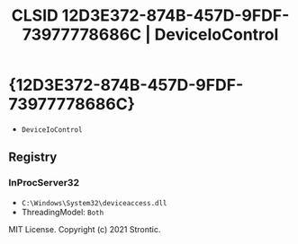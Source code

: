 ﻿---
title: "CLSID 12D3E372-874B-457D-9FDF-73977778686C | DeviceIoControl"
excerpt: What is COM-Object CLSID 12D3E372-874B-457D-9FDF-73977778686C?
---

# {12D3E372-874B-457D-9FDF-73977778686C}

* `DeviceIoControl`

## Registry


### InProcServer32

* `C:\Windows\System32\deviceaccess.dll`
* ThreadingModel: `Both`

MIT License. Copyright (c) 2021 Strontic.


